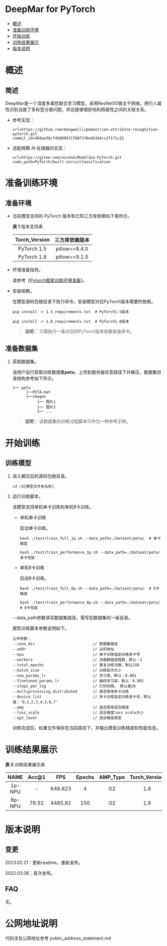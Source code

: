 # DeepMar for PyTorch

-   [概述](概述.md)
-   [准备训练环境](准备训练环境.md)
-   [开始训练](开始训练.md)
-   [训练结果展示](训练结果展示.md)
-   [版本说明](版本说明.md)


# 概述

## 简述

DeepMar是一个深度多属性联合学习模型，采用ResNet50做主干网络，把行人属性识别当做了多标签分类问题，并且能够很好地利用属性之间的关联关系。

- 参考实现：

  ```
  url=https://github.com/dangweili/pedestrian-attribute-recognition-pytorch.git
  commit_id=468ae58cf49d09931788f378e4b3d4cc2f171c22
  ```

- 适配昇腾 AI 处理器的实现：

  ```
  url=https://gitee.com/ascend/ModelZoo-PyTorch.git
  code_path=PyTorch/built-in/cv/classification
  ```


# 准备训练环境

## 准备环境

- 当前模型支持的 PyTorch 版本和已知三方库依赖如下表所示。

  **表 1**  版本支持表

  | Torch_Version      | 三方库依赖版本                                 |
  | :--------: | :----------------------------------------------------------: |
  | PyTorch 1.5 | pillow==8.4.0 |
  | PyTorch 1.8 | pillow==9.1.0 |
  
- 环境准备指导。

  请参考《[Pytorch框架训练环境准备](https://www.hiascend.com/document/detail/zh/ModelZoo/pytorchframework/ptes)》。
  
- 安装依赖。

  在模型源码包根目录下执行命令，安装模型对应PyTorch版本需要的依赖。
  ```
  pip install -r 1.5_requirements.txt  # PyTorch1.5版本
  
  pip install -r 1.8_requirements.txt  # PyTorch1.8版本
  ```
  > **说明：** 
  >只需执行一条对应的PyTorch版本依赖安装命令。


## 准备数据集

1. 获取数据集。

   请用户自行获取训练数据集**peta**，上传到服务器任意路径下并解压，数据集目录结构参考如下所示。

   ```
   ├── peta
         ├──PETA.mat                 
         ├──images  
              ├── 图片1
              ├── 图片2
              ├── ...
   ```
   > **说明：** 
   >该数据集的训练过程脚本只作为一种参考示例。


# 开始训练

## 训练模型

1. 进入解压后的源码包根目录。

   ```
   cd /${模型文件夹名称} 
   ```

2. 运行训练脚本。

   该模型支持单机单卡训练和单机8卡训练。

   - 单机单卡训练

     启动单卡训练。

     ```
     bash ./test/train_full_1p.sh --data_path=./dataset/peta/  # 单卡精度
     
     bash ./test/train_performance_1p.sh --data_path=./dataset/peta/  单卡性能
     ```

   - 单机8卡训练

     启动8卡训练。

     ```
     bash ./test/train_full_8p.sh --data_path=./dataset/peta/  # 8卡精度
     
     bash ./test/train_performance_8p.sh --data_path=./dataset/peta/  # 8卡性能
     ```

   --data_path参数填写数据集路径，需写到数据集的一级目录。

   模型训练脚本参数说明如下。

   ```
   公共参数：
   --save_dir                          // 数据集路径
   --addr                              // 主机地址
   --npu                               // 单卡训练指定训练用卡号
   --workers                           // 加载数据进程数，默认：2 
   --total_epochs                      // 重复训练次数，默认150
   --batch_size                        // 训练批次大小
   --new_params_lr                     // 学习率，默认：0.001
   --finetuned_params_lr               // 最终学习率，默认：0.001
   --steps_per_log                     // 打印间隔， 默认是20
   --multiprocessing_distributed       // 是否使用多卡训练
   --device_list                       // 多卡训练指定训练用卡号，默认值：'0,1,2,3,4,5,6,7'
   --amp                               // 是否使用混合精度
   --loss_scale                        // 混合精度loss scale大小
   --opt_level                         // 混合精度类型
   ```

   训练完成后，权重文件保存在当前路径下，并输出模型训练精度和性能信息。

# 训练结果展示

**表 3**  训练结果展示表

|  NAME  | Acc@1 |   FPS   | Epochs | AMP_Type | Torch_Version |
| :----: | :---: | :-----: | :----: | :------: | :-----------: |
| 1p-NPU |   -   | 648.823 |   4    |    O2    |      1.8      |
| 8p-NPU | 76.52 | 4485.81 |  150   |    O2    |      1.8      |


# 版本说明

## 变更

2023.02.21：更新readme，重新发布。

2022.03.08：首次发布。

## FAQ


无。


# 公网地址说明
代码涉及公网地址参考 public_address_statement.md
